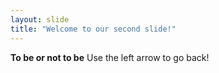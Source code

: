 ```yaml
---
layout: slide
title: "Welcome to our second slide!"
---
```

**To be or not to be**
Use the left arrow to go back!
